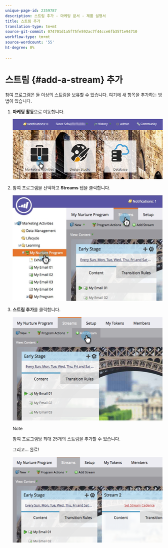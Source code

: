 ```yaml
---
unique-page-id: 2359787
description: 스트림 추가 - 마케팅 문서 - 제품 설명서
title: 스트림 추가
translation-type: tm+mt
source-git-commit: 074701d1a5f75fe592ac7f44cce6fb3571e94710
workflow-type: tm+mt
source-wordcount: '55'
ht-degree: 0%

---
```



# 스트림 {#add-a-stream} 추가

참여 프로그램은 둘 이상의 스트림을 보유할 수 있습니다. 여기에 새 항목을 추가하는 방법이 있습니다.

1. **마케팅 활동**&#x200B;으로 이동합니다.

   ![](assets/login-marketing-activities-2.png)

1. 참여 프로그램을 선택하고 **Streams** 탭을 클릭합니다.

   ![](assets/streamstablifecycle.jpg)

1. **스트림 추가**&#x200B;를 클릭합니다.

   ![](assets/image2014-9-15-16-3a56-3a23.png)

   >[!NOTE]
   >
   >참여 프로그램당 최대 25개의 스트림을 추가할 수 있습니다.

   그리고... 완료!

   ![](assets/image2014-9-15-16-3a56-3a27.png)
